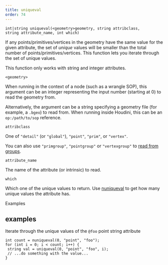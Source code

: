 ```yaml
---
title: uniqueval
order: 74
---
```

`int|string uniqueval(<geometry>geometry, string attribclass, string attribute_name, int which)`

If any points/primitives/vertices in the geometry have the same value for the given attribute, the set of *unique* values will be smaller than the total number of points/primitives/vertices. This function lets you iterate through the set of unique values.

This function only works with string and integer attributes.

`<geometry>`

When running in the context of a node (such as a wrangle SOP), this argument can be an integer representing the input number (starting at 0) to read the geometry from.

Alternatively, the argument can be a string specifying a geometry file (for example, a `.bgeo`) to read from. When running inside Houdini, this can be an `op:/path/to/sop` reference.

`attribclass`

One of `"detail"` (or `"global"`), `"point"`, `"prim"`, or `"vertex"`.

You can also use `"primgroup"`, `"pointgroup"` or `"vertexgroup"` to [read from groups](../groups.html "You can read the contents of primitive/point/vertex groups in VEX as if they were attributes.").

`attribute_name`

The name of the attribute (or intrinsic) to read.

`which`

Which one of the unique values to return.
Use [nuniqueval](/en/houdini-vex/attributes-and-intrinsics/nuniqueval "Returns the number of unique values from an integer or string attribute.") to get how many unique values the attribute has.

Examples

## examples

Iterate through the unique values of the `@foo` point string attribute

```vex
int count = nuniqueval(0, "point", "foo");
for (int i = 0; i < count; i++) {
 string val = uniqueval(0, "point", "foo", i);
 // ...do something with the value...
}

```
